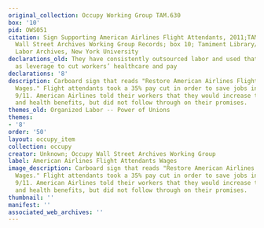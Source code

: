 ```yaml
---
original_collection: Occupy Working Group TAM.630
box: '10'
pid: OWS051
citation: Sign Supporting American Airlines Flight Attendants, 2011;TAM.630 Occupy
  Wall Street Archives Working Group Records; box 10; Tamiment Library/Robert F. Wagner
  Labor Archives, New York University
declarations_old: They have consistently outsourced labor and used that outsourcing
  as leverage to cut workers’ healthcare and pay
declarations: '8'
description: Carboard sign that reads "Restore American Airlines Flight Attendants
  Wages." Flight attendants took a 35% pay cut in order to save jobs in the wake of
  9/11. American Airlines told their workers that they would increase their retirment
  and health benefits, but did not follow through on their promises.
themes_old: Organized Labor -- Power of Unions
themes:
- '8'
order: '50'
layout: occupy_item
collection: occupy
creator: Unknown; Occupy Wall Street Archives Working Group
label: American Airlines Flight Attendants Wages
image_description: Carboard sign that reads "Restore American Airlines Flight Attendants
  Wages." Flight attendants took a 35% pay cut in order to save jobs in the wake of
  9/11. American Airlines told their workers that they would increase their retirment
  and health benefits, but did not follow through on their promises.
thumbnail: ''
manifest: ''
associated_web_archives: ''
---
```

